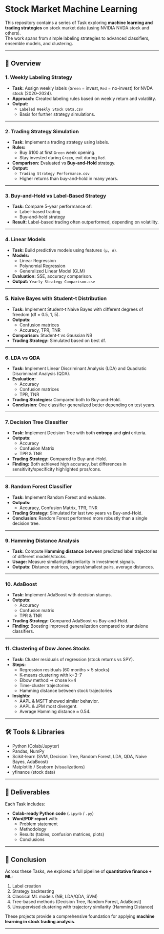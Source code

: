 # Stock Market Machine Learning 

This repository contains a series of Task exploring **machine learning and trading strategies** on stock market data (using NVIDIA NVDA stock and others).  
The work spans from simple labeling strategies to advanced classifiers, ensemble models, and clustering.

---

## 📂 Overview

### 1. Weekly Labeling Strategy
- **Task:** Assign weekly labels (`Green` = invest, `Red` = no-invest) for NVDA stock (2020–2024).
- **Approach:** Created labeling rules based on weekly return and volatility.
- **Output:**
  - `Labeled Weekly Stock Data.csv`
  - Basis for further strategy simulations.

---

### 2. Trading Strategy Simulation
- **Task:** Implement a trading strategy using labels.
- **Rules:**
  - Buy $100 at first `Green` week opening.
  - Stay invested during `Green`, exit during `Red`.
- **Comparison:** Evaluated vs **Buy-and-Hold** strategy.
- **Output:**
  - `Trading Strategy Performance.csv`
  - Higher returns than buy-and-hold in many years.

---

### 3. Buy-and-Hold vs Label-Based Strategy
- **Task:** Compare 5-year performance of:
  - Label-based trading
  - Buy-and-hold strategy
- **Result:** Label-based trading often outperformed, depending on volatility.

---

### 4. Linear Models
- **Task:** Build predictive models using features `(µ, σ)`.
- **Models:**
  - Linear Regression
  - Polynomial Regression
  - Generalized Linear Model (GLM)
- **Evaluation:** SSE, accuracy comparison.
- **Output:** `Yearly Strategy Comparison.csv`

---

### 5. Naive Bayes with Student-t Distribution
- **Task:** Implement Student-t Naive Bayes with different degrees of freedom (df = 0.5, 1, 5).
- **Outputs:**
  - Confusion matrices
  - Accuracy, TPR, TNR
- **Comparison:** Student-t vs Gaussian NB
- **Trading Strategy:** Simulated based on best df.

---

### 6. LDA vs QDA
- **Task:** Implement Linear Discriminant Analysis (LDA) and Quadratic Discriminant Analysis (QDA).
- **Evaluation:**
  - Accuracy
  - Confusion matrices
  - TPR, TNR
- **Trading Strategies:** Compared both to Buy-and-Hold.
- **Conclusion:** One classifier generalized better depending on test years.

---

### 7. Decision Tree Classifier
- **Task:** Implement Decision Tree with both **entropy** and **gini** criteria.
- **Outputs:**
  - Accuracy
  - Confusion Matrix
  - TPR & TNR
- **Trading Strategy:** Compared to Buy-and-Hold.
- **Finding:** Both achieved high accuracy, but differences in sensitivity/specificity highlighted pros/cons.

---

### 8. Random Forest Classifier
- **Task:** Implement Random Forest and evaluate.
- **Outputs:**
  - Accuracy, Confusion Matrix, TPR, TNR
- **Trading Strategy:** Simulated for last two years vs Buy-and-Hold.
- **Conclusion:** Random Forest performed more robustly than a single decision tree.

---

### 9. Hamming Distance Analysis
- **Task:** Compute **Hamming distance** between predicted label trajectories of different models/stocks.
- **Usage:** Measure similarity/dissimilarity in investment signals.
- **Outputs:** Distance matrices, largest/smallest pairs, average distances.

---

### 10. AdaBoost
- **Task:** Implement AdaBoost with decision stumps.
- **Outputs:**
  - Accuracy
  - Confusion matrix
  - TPR & TNR
- **Trading Strategy:** Compared AdaBoost vs Buy-and-Hold.
- **Finding:** Boosting improved generalization compared to standalone classifiers.

---

### 11. Clustering of Dow Jones Stocks
- **Task:** Cluster residuals of regression (stock returns vs SPY).
- **Steps:**
  - Regression residuals (60 months × 5 stocks)
  - K-means clustering with k=3–7
  - Elbow method → chose k=4
  - Time-cluster trajectories
  - Hamming distance between stock trajectories
- **Insights:**
  - AAPL & MSFT showed similar behavior.
  - AAPL & JPM most divergent.
  - Average Hamming distance ≈ 0.54.

---

## 🛠️ Tools & Libraries
- Python (Colab/Jupyter)
- Pandas, NumPy
- Scikit-learn (SVM, Decision Tree, Random Forest, LDA, QDA, Naive Bayes, AdaBoost)
- Matplotlib / Seaborn (visualizations)
- yfinance (stock data)

---

## 📑 Deliverables
Each Task includes:
- **Colab-ready Python code** (`.ipynb` / `.py`)
- **Word/PDF report** with:
  - Problem statement
  - Methodology
  - Results (tables, confusion matrices, plots)
  - Conclusions

---

## 🎯 Conclusion
Across these Tasks, we explored a full pipeline of **quantitative finance + ML**:
1. Label creation  
2. Strategy backtesting  
3. Classical ML models (NB, LDA/QDA, SVM)  
4. Tree-based methods (Decision Tree, Random Forest, AdaBoost)  
5. Unsupervised clustering with trajectory similarity (Hamming Distance)  

These projects provide a comprehensive foundation for applying **machine learning in stock trading analysis**.

---
